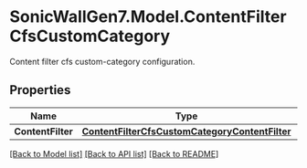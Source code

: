 # SonicWallGen7.Model.ContentFilterCfsCustomCategory
Content filter cfs custom-category configuration.

## Properties

Name | Type | Description | Notes
------------ | ------------- | ------------- | -------------
**ContentFilter** | [**ContentFilterCfsCustomCategoryContentFilter**](ContentFilterCfsCustomCategoryContentFilter.md) |  | [optional] 

[[Back to Model list]](../README.md#documentation-for-models) [[Back to API list]](../README.md#documentation-for-api-endpoints) [[Back to README]](../README.md)

